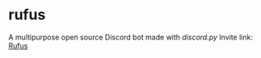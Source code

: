 # rufus
A multipurpose open source Discord bot made with *discord.py*
Invite link: [Rufus](https://discordapp.com/oauth2/authorize?client_id=387390496038977536&scope=bot&permissions=2146958591)